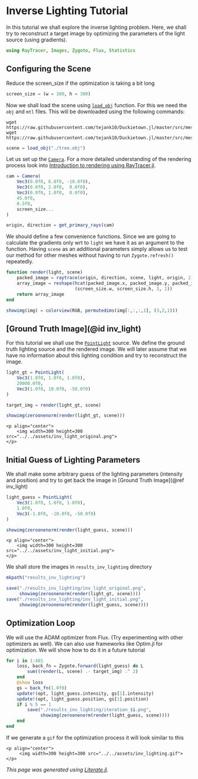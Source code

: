# Inverse Lighting Tutorial

In this tutorial we shall explore the inverse lighting problem.
Here, we shall try to reconstruct a target image by optimizing
the parameters of the light source (using gradients).

```julia
using RayTracer, Images, Zygote, Flux, Statistics
```

## Configuring the Scene

Reduce the screen_size if the optimization is taking a bit long

```julia
screen_size = (w = 300, h = 300)
```

Now we shall load the scene using [`load_obj`](@ref) function. For
this we need the `obj` and `mtl` files. This will be downloaded using
the following commands:

```
wget https://raw.githubusercontent.com/tejank10/Duckietown.jl/master/src/meshes/tree.obj
wget https://raw.githubusercontent.com/tejank10/Duckietown.jl/master/src/meshes/tree.mtl
```

```julia
scene = load_obj("./tree.obj")
```

Let us set up the [`Camera`](@ref). For a more detailed understanding of
the rendering process look into [Introduction to rendering using RayTracer.jl](@ref).

```julia
cam = Camera(
    Vec3(0.0f0, 6.0f0, -10.0f0),
    Vec3(0.0f0, 2.0f0,  0.0f0),
    Vec3(0.0f0, 1.0f0,  0.0f0),
    45.0f0,
    0.5f0,
    screen_size...
)

origin, direction = get_primary_rays(cam)
```

We should define a few convenience functions. Since we are going to calculate
the gradients only wrt to `light` we have it as an argument to the function. Having
`scene` as an additional parameters simply allows us to test our method for other
meshes without having to run `Zygote.refresh()` repeatedly.

```julia
function render(light, scene)
    packed_image = raytrace(origin, direction, scene, light, origin, 2)
    array_image = reshape(hcat(packed_image.x, packed_image.y, packed_image.z),
                          (screen_size.w, screen_size.h, 3, 1))
    return array_image
end

showimg(img) = colorview(RGB, permutedims(img[:,:,:,1], (3,2,1)))
```

## [Ground Truth Image](@id inv_light)

For this tutorial we shall use the [`PointLight`](@ref) source.
We define the ground truth lighting source and the rendered image. We
will later assume that we have no information about this lighting
condition and try to reconstruct the image.

```julia
light_gt = PointLight(
    Vec3(1.0f0, 1.0f0, 1.0f0),
    20000.0f0,
    Vec3(1.0f0, 10.0f0, -50.0f0)
)

target_img = render(light_gt, scene)

showimg(zeroonenorm(render(light_gt, scene)))
```

```@raw html
<p align="center">
    <img width=300 height=300 src="../../assets/inv_light_original.png">
</p>
```

## Initial Guess of Lighting Parameters

We shall make some arbitrary guess of the lighting parameters (intensity and
position) and try to get back the image in [Ground Truth Image](@ref inv_light)

```julia
light_guess = PointLight(
    Vec3(1.0f0, 1.0f0, 1.0f0),
    1.0f0,
    Vec3(-1.0f0, -10.0f0, -50.0f0)
)

showimg(zeroonenorm(render(light_guess, scene)))
```

```@raw html
<p align="center">
    <img width=300 height=300 src="../../assets/inv_light_initial.png">
</p>
```

We shall store the images in `results_inv_lighting` directory

```julia
mkpath("results_inv_lighting")

save("./results_inv_lighting/inv_light_original.png",
     showimg(zeroonenorm(render(light_gt, scene))))
save("./results_inv_lighting/inv_light_initial.png",
     showimg(zeroonenorm(render(light_guess, scene))))
```

## Optimization Loop

We will use the ADAM optimizer from Flux. (Try experimenting with other
optimizers as well). We can also use frameworks like Optim.jl for optimization.
We will show how to do it in a future tutorial

```julia
for i in 1:401
    loss, back_fn = Zygote.forward(light_guess) do L
        sum((render(L, scene) .- target_img) .^ 2)
    end
    @show loss
    gs = back_fn(1.0f0)
    update!(opt, light_guess.intensity, gs[1].intensity)
    update!(opt, light_guess.position, gs[1].position)
    if i % 5 == 1
        save("./results_inv_lighting/iteration_$i.png",
             showimg(zeroonenorm(render(light_guess, scene))))
    end
end
```

If we generate a `gif` for the optimization process it will look similar to this
```@raw html
<p align="center">
     <img width=300 height=300 src="../../assets/inv_lighting.gif">
</p>
```

*This page was generated using [Literate.jl](https://github.com/fredrikekre/Literate.jl).*

